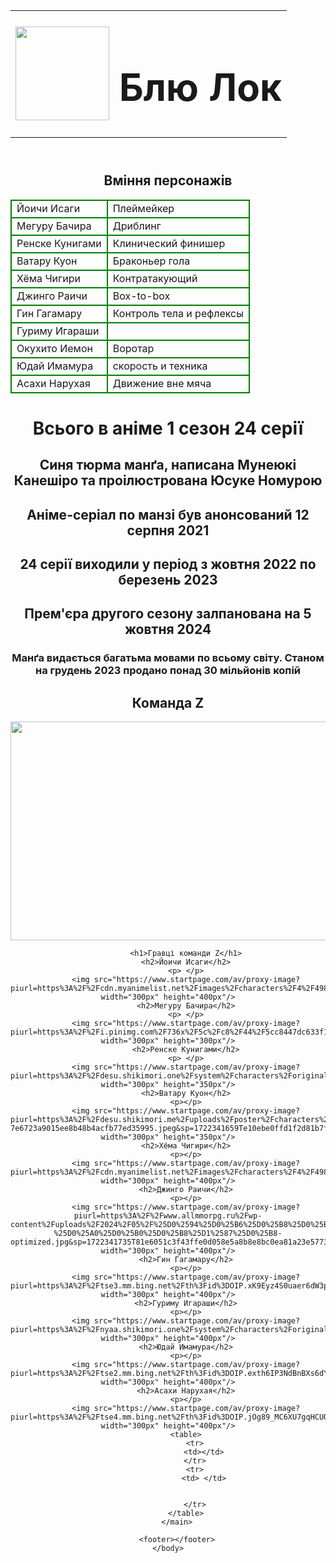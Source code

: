 <html>
    <head>
        <title>
           Blue Lock команда Z 
        </title>
    </head>
    <body style="text-align:center">
        <header>
            <table>
                <tr>
                     <td>
                     <img width="150px" src="https://www.startpage.com/av/proxy-image?piurl=https%3A%2F%2Fstatic.hdrezka.ac%2Fi%2F2022%2F10%2F9%2Fu70087eac2b1dhl82q36l.png&sp=1722361467Tf2e429be16e71a8dee33f8e72a0158e4184f768e963a328e85a20610c5ba0f69">
                 </td>
                 <td>
                 <h1 style="font-size:60px">Блю Лок</h1>
                 </td>
                 </tr>
            </table>
        </header>
         <h2>Вміння персонажів</h2>
        <table style="border:1px dark;border-collapse:collapse;">
            <tr style="border:2px solid green">
                <td style="border:2px solid green">Йоичи Исаги</td>
                <td style="border:2px solid green">Плеймейкер</td>
            </tr>
            <tr style="border:2px solid green">
                <td style="border:2px solid green">Мегуру Бачира</td>
                <td style="border:2px solid green">Дриблинг</td>
            </tr>
            <tr style="border:2px solid dark">
                <td style="border:2px solid green">Ренске Кунигами</td>
                <td style="border:2px solid green">Клинический финишер</td>
            </tr>
            <tr>
                <td style="border:2px solid green">Ватару Куон</td>
                <td style="border:2px solid green">Браконьер гола</td>
            </tr>
            <tr>
                <td style="border:2px solid green">Хёма Чигири</td>
                <td style="border:2px solid green">Контратакующий </td>
            </tr>
            <tr>
                <td style="border:2px solid green">Джинго Раичи</td>
                <td style="border:2px solid green">Box-to-box</td>
            </tr>
            <tr>
                <td style="border:2px solid green">Гин Гагамару</td>
                <td style="border:2px solid green">Контроль тела и рефлексы</td>
            </tr>
            <tr>
                <td style="border:2px solid green">Гуриму Игараши</td>
                <td style="border:2px solid green"></td>
            </tr>
            <tr>
                <td style="border:2px solid green">Окухито Иемон</td>
                <td style="border:2px solid green">Воротар</td>
            </tr>
            <tr>
                <td style="border:2px solid green">Юдай Имамура</td>
                <td style="border:2px solid green">скорость и техника</td>
            </tr>
            <tr>
                <td style="border:2px solid green">Асахи Нарухая</td>
                <td style="border:2px solid green">Движение вне мяча</td>
            </tr>
        </table>
        <h1>Всього в аніме 1 сезон 24 серії</h1>
        <h2>Синя тюрма манґа, написана Мунеюкі Канешіро та проілюстрована Юсуке Номурою</h2>
        <h2>Аніме-серіал по манзі був анонсований 12 серпня 2021</h2>
        <h2>24 серії виходили у період з жовтня 2022 по березень 2023</h2>
        <h2>Прем'єра другого сезону залпанована на 5 жовтня 2024</h2>
        <h3>Манґа видається багатьма мовами по всьому світу. Станом на грудень 2023 продано понад 30 мільйонів копій</h3>
        <main>
            <h2>Команда Z</h2>
            <p> </p>
            <img src="https://www.startpage.com/av/proxy-image?piurl=https%3A%2F%2Fstaticg.sportskeeda.com%2Feditor%2F2022%2F12%2F88b88-16712979894247-1920.jpg&sp=1722341571T84a1f86905a8c7cb92fc0c9f3cbe8fcdbf43718562c60607db4dab9214d21ef5" width="550px" height="350px"/>

            <h1>Гравці команди Z</h1>
            <h2>Йоичи Исаги</h2>
            <p> </p>
            <img src="https://www.startpage.com/av/proxy-image?piurl=https%3A%2F%2Fcdn.myanimelist.net%2Fimages%2Fcharacters%2F4%2F498285.jpg&sp=1722341435T5c80d131cd36c961770524f1123c0e3b388dc0777a7b21a056fd7ca0b603adb1" width="300px" height="400px"/>
            <h2>Мегуру Бачира</h2>
            <p> </p>
            <img src="https://www.startpage.com/av/proxy-image?piurl=https%3A%2F%2Fi.pinimg.com%2F736x%2F5c%2Fc8%2F44%2F5cc8447dc633f1542d1cfaac1c18d6da.jpg&sp=1722341513T3d67a6b9bc9b8e09fb7a4f9353645ba273333f86e9d6216ebc5bd630ff7822f5" width="300px" height="300px"/>
            <h2>Ренске Кунигами</h2>
            <p> </p>
            <img src="https://www.startpage.com/av/proxy-image?piurl=https%3A%2F%2Fdesu.shikimori.one%2Fsystem%2Fcharacters%2Foriginal%2F178718.jpg%3F1673721744&sp=1722341625T7d84e09ed4471d682120792ce5ff565776b3d1ecbfda5375bbac8be8c1158413" width="300px" height="350px"/>
            <h2>Ватару Куон</h2>
            <p></p>
            <img src="https://www.startpage.com/av/proxy-image?piurl=https%3A%2F%2Fdesu.shikimori.me%2Fuploads%2Fposter%2Fcharacters%2F178724%2Fmain_alt-7e6723a9015ee8b48b4acfb77ed35995.jpeg&sp=1722341659Te10ebe0ffd1f2d81b7f651780929a9df8898784d82d0c6380854076ef2a68058" width="300px" height="350px"/>
            <h2>Хёма Чигири</h2>
            <p></p>
            <img src="https://www.startpage.com/av/proxy-image?piurl=https%3A%2F%2Fcdn.myanimelist.net%2Fimages%2Fcharacters%2F4%2F498286.jpg&sp=1722341699T7e7e8ff4ceb0f079d6d5cd92a94eefb02b0260efe5fd1759f151016032ee32bd" width="300px" height="400px"/>
            <h2>Джинго Раичи</h2>
            <p></p>
            <img src="https://www.startpage.com/av/proxy-image?piurl=https%3A%2F%2Fwww.allmmorpg.ru%2Fwp-content%2Fuploads%2F2024%2F05%2F%25D0%2594%25D0%25B6%25D0%25B8%25D0%25BD%25D0%25B3%25D0%25BE-%25D0%25A0%25D0%25B0%25D0%25B8%25D1%2587%25D0%25B8-optimized.jpg&sp=1722341735T81e6051c3f43ffe0d058e5a8b8e8bc0ea81a23e5773d1f05393729820d4b0f68" width="300px" height="400px"/>
            <h2>Гин Гагамару</h2>
            <p></p>
            <img src="https://www.startpage.com/av/proxy-image?piurl=https%3A%2F%2Ftse3.mm.bing.net%2Fth%3Fid%3DOIP.xK9Eyz4S0uaer6dW3px6UAAAAA%26pid%3DApi&sp=1722341827Tbca66d2e399461f44616225371630f86ec901fa6842eff675562dabf91e91992" width="300px" height="400px"/>
            <h2>Гуриму Игараши</h2>
            <p></p>
            <img src="https://www.startpage.com/av/proxy-image?piurl=https%3A%2F%2Fnyaa.shikimori.one%2Fsystem%2Fcharacters%2Foriginal%2F178710.jpg%3F1665589649&sp=1722341872T0de972f0b6a5b2340a3349af220f7afa4827b9c2f6e715bfc486ca75cce4a1ee" width="300px" height="400px"/>
            <h2>Юдай Имамура</h2>
            <p></p>
            <img src="https://www.startpage.com/av/proxy-image?piurl=https%3A%2F%2Ftse2.mm.bing.net%2Fth%3Fid%3DOIP.exth6IP3NdBnBXs6dYWP8AAAAA%26pid%3DApi&sp=1722341898T35a62c7c76fa562540319e15de111932cf3abb8fd6ad57e3e98ab58f7fc12404" width="300px" height="400px"/>
            <h2>Асахи Нарухая</h2>
            <p></p>
            <img src="https://www.startpage.com/av/proxy-image?piurl=https%3A%2F%2Ftse4.mm.bing.net%2Fth%3Fid%3DOIP.jOg89_MC6XU7gqHCUQhVWQAAAA%26pid%3DApi&sp=1722341942Tf88f627ac55e209257364226a20b1e7b4faa5eb06f485ca5c5a3158bac8519f5" width="300px" height="400px"/>
            <table>
                <tr>
                    <td></td>
                </tr>
                <tr>
                    <td> </td>


                </tr>
            </table>
        </main>

        <footer></footer>
    </body>
</html>
